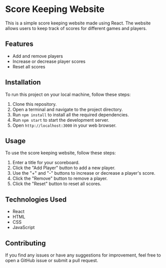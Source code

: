 # Score Keeping Website

This is a simple score keeping website made using React. The website allows users to keep track of scores for different games and players.

## Features

- Add and remove players
- Increase or decrease player scores
- Reset all scores

## Installation

To run this project on your local machine, follow these steps:

1. Clone this repository.
2. Open a terminal and navigate to the project directory.
3. Run `npm install` to install all the required dependencies.
4. Run `npm start` to start the development server.
5. Open `http://localhost:3000` in your web browser.

## Usage

To use the score keeping website, follow these steps:

1. Enter a title for your scoreboard.
2. Click the "Add Player" button to add a new player.
3. Use the "+" and "-" buttons to increase or decrease a player's score.
4. Click the "Remove" button to remove a player.
5. Click the "Reset" button to reset all scores.

## Technologies Used

- React
- HTML
- CSS
- JavaScript

## Contributing

If you find any issues or have any suggestions for improvement, feel free to open a GitHub issue or submit a pull request.
